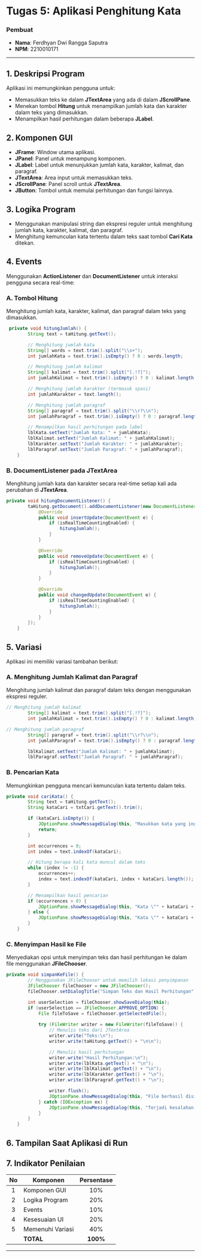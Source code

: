 # Tugas 5: Aplikasi Penghitung Kata

### Pembuat
- **Nama**: Ferdhyan Dwi Rangga Saputra
- **NPM**: 2210010171

---

## 1. Deskripsi Program
Aplikasi ini memungkinkan pengguna untuk:
- Memasukkan teks ke dalam **JTextArea** yang ada di dalam **JScrollPane**.
- Menekan tombol **Hitung** untuk menampilkan jumlah kata dan karakter dalam teks yang dimasukkan.
- Menampilkan hasil perhitungan dalam beberapa **JLabel**.

## 2. Komponen GUI
- **JFrame**: Window utama aplikasi.
- **JPanel**: Panel untuk menampung komponen.
- **JLabel**: Label untuk menunjukkan jumlah kata, karakter, kalimat, dan paragraf.
- **JTextArea**: Area input untuk memasukkan teks.
- **JScrollPane**: Panel scroll untuk **JTextArea**.
- **JButton**: Tombol untuk memulai perhitungan dan fungsi lainnya.

## 3. Logika Program
- Menggunakan manipulasi string dan ekspresi reguler untuk menghitung jumlah kata, karakter, kalimat, dan paragraf.
- Menghitung kemunculan kata tertentu dalam teks saat tombol **Cari Kata** ditekan.

## 4. Events
Menggunakan **ActionListener** dan **DocumentListener** untuk interaksi pengguna secara real-time:

### A. Tombol Hitung
Menghitung jumlah kata, karakter, kalimat, dan paragraf dalam teks yang dimasukkan.

```java
 private void hitungJumlah() {
        String text = taHitung.getText();

        // Menghitung jumlah kata
        String[] words = text.trim().split("\\s+");
        int jumlahKata = text.trim().isEmpty() ? 0 : words.length;

        // Menghitung jumlah kalimat
        String[] kalimat = text.trim().split("[.!?]");
        int jumlahKalimat = text.trim().isEmpty() ? 0 : kalimat.length;

        // Menghitung jumlah karakter (termasuk spasi)
        int jumlahKarakter = text.length();

        // Menghitung jumlah paragraf
        String[] paragraf = text.trim().split("\\r?\\n");
        int jumlahParagraf = text.trim().isEmpty() ? 0 : paragraf.length;

        // Menampilkan hasil perhitungan pada label
        lblKata.setText("Jumlah Kata: " + jumlahKata);
        lblKalimat.setText("Jumlah Kalimat: " + jumlahKalimat);
        lblKarakter.setText("Jumlah Karakter: " + jumlahKarakter);
        lblParagraf.setText("Jumlah Paragraf: " + jumlahParagraf);
    }
```

### B. DocumentListener pada JTextArea
Menghitung jumlah kata dan karakter secara real-time setiap kali ada perubahan di **JTextArea**.

```java
private void hitungDocumentListener() {
        taHitung.getDocument().addDocumentListener(new DocumentListener() {
            @Override
            public void insertUpdate(DocumentEvent e) {
                if (isRealTimeCountingEnabled) {
                    hitungJumlah();
                }
            }

            @Override
            public void removeUpdate(DocumentEvent e) {
                if (isRealTimeCountingEnabled) {
                    hitungJumlah();
                }
            }

            @Override
            public void changedUpdate(DocumentEvent e) {
                if (isRealTimeCountingEnabled) {
                    hitungJumlah();
                }
            }
        });
    }
```
    
## 5. Variasi
Aplikasi ini memiliki variasi tambahan berikut:

### A. Menghitung Jumlah Kalimat dan Paragraf
Menghitung jumlah kalimat dan paragraf dalam teks dengan menggunakan ekspresi reguler.

```java
// Menghitung jumlah kalimat
        String[] kalimat = text.trim().split("[.!?]");
        int jumlahKalimat = text.trim().isEmpty() ? 0 : kalimat.length;

// Menghitung jumlah paragraf
        String[] paragraf = text.trim().split("\\r?\\n");
        int jumlahParagraf = text.trim().isEmpty() ? 0 : paragraf.length;

        lblKalimat.setText("Jumlah Kalimat: " + jumlahKalimat);
        lblParagraf.setText("Jumlah Paragraf: " + jumlahParagraf);
```
        
### B. Pencarian Kata
Memungkinkan pengguna mencari kemunculan kata tertentu dalam teks.

```java
private void cariKata() {
        String text = taHitung.getText();
        String kataCari = txtCari.getText().trim();

        if (kataCari.isEmpty()) {
            JOptionPane.showMessageDialog(this, "Masukkan kata yang ingin dicari.", "Peringatan", JOptionPane.WARNING_MESSAGE);
            return;
        }

        int occurrences = 0;
        int index = text.indexOf(kataCari);

        // Hitung berapa kali kata muncul dalam teks
        while (index != -1) {
            occurrences++;
            index = text.indexOf(kataCari, index + kataCari.length());
        }

        // Menampilkan hasil pencarian
        if (occurrences > 0) {
            JOptionPane.showMessageDialog(this, "Kata \"" + kataCari + "\" ditemukan sebanyak " + occurrences + " kali.", "Hasil Pencarian", JOptionPane.INFORMATION_MESSAGE);
        } else {
            JOptionPane.showMessageDialog(this, "Kata \"" + kataCari + "\" tidak ditemukan.", "Hasil Pencarian", JOptionPane.INFORMATION_MESSAGE);
        }
    }
```

### C. Menyimpan Hasil ke File
Menyediakan opsi untuk menyimpan teks dan hasil perhitungan ke dalam file menggunakan **JFileChooser**.

```java
private void simpanKeFile() {
        // Menggunakan JFileChooser untuk memilih lokasi penyimpanan
        JFileChooser fileChooser = new JFileChooser();
        fileChooser.setDialogTitle("Simpan Teks dan Hasil Perhitungan");

        int userSelection = fileChooser.showSaveDialog(this);
        if (userSelection == JFileChooser.APPROVE_OPTION) {
            File fileToSave = fileChooser.getSelectedFile();
            
            try (FileWriter writer = new FileWriter(fileToSave)) {
                // Menulis teks dari JTextArea
                writer.write("Teks:\n");
                writer.write(taHitung.getText() + "\n\n");

                // Menulis hasil perhitungan
                writer.write("Hasil Perhitungan:\n");
                writer.write(lblKata.getText() + "\n");
                writer.write(lblKalimat.getText() + "\n");
                writer.write(lblKarakter.getText() + "\n");
                writer.write(lblParagraf.getText() + "\n");

                writer.flush();
                JOptionPane.showMessageDialog(this, "File berhasil disimpan!", "Simpan Berhasil", JOptionPane.INFORMATION_MESSAGE);
            } catch (IOException ex) {
                JOptionPane.showMessageDialog(this, "Terjadi kesalahan saat menyimpan file.", "Error", JOptionPane.ERROR_MESSAGE);
            }
        }
    }
```


## 6. Tampilan Saat Aplikasi di Run



## 7. Indikator Penilaian

| No  | Komponen          | Persentase |
| :-: | ------------------ | :--------: |
|  1  | Komponen GUI      |     10%    |
|  2  | Logika Program    |     20%    |
|  3  | Events            |     10%    |
|  4  | Kesesuaian UI     |     20%    |
|  5  | Memenuhi Variasi  |     40%    |
|     | **TOTAL**         |  **100%**  |

--- 
